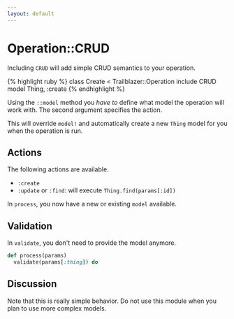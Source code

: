 ```yaml
---
layout: default
---
```


# Operation::CRUD

Including `CRUD` will add simple CRUD semantics to your operation.

{% highlight ruby %}
class Create < Trailblazer::Operation
  include CRUD
  model Thing, :create
{% endhighlight %}

Using the `::model` method you _have to_ define what model the operation will work with. The second argument specifies the action.

This will override `model!` and automatically create a new `Thing` model for you when the operation is run.

## Actions

The following actions are available.

* `:create`
* `:update` or `:find`: will execute `Thing.find(params[:id])`

In `process`, you now have a new or existing `model` available.

## Validation

In `validate`, you don't need to provide the model anymore.

```ruby
def process(params)
  validate(params[:thing]) do
```

## Discussion

Note that this is really simple behavior. Do not use this module when you plan to use more complex models.
